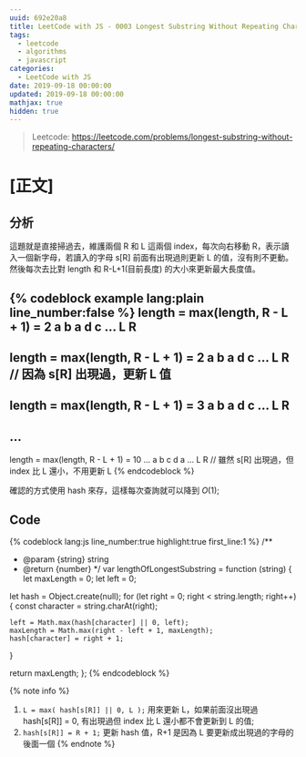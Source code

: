 ```yaml
---
uuid: 692e20a8
title: LeetCode with JS - 0003 Longest Substring Without Repeating Characters
tags:
  - leetcode
  - algorithms
  - javascript
categories:
  - LeetCode with JS
date: 2019-09-18 00:00:00
updated: 2019-09-18 00:00:00
mathjax: true
hidden: true
---
```


> Leetcode: https://leetcode.com/problems/longest-substring-without-repeating-characters/

<!--more-->

# [正文]

## 分析

這題就是直接掃過去，維護兩個 R 和 L 這兩個 index，每次向右移動 R，表示讀入一個新字母，若讀入的字母 s[R] 前面有出現過則更新 L 的值，沒有則不更動。然後每次去比對 length 和 R-L+1(目前長度) 的大小來更新最大長度值。

{% codeblock example lang:plain line_number:false %}
length = max(length, R - L + 1) = 2
a b a d c ...
L R
-------------------
length = max(length, R - L + 1) = 2
a b a d c ...
  L R                                 // 因為 s[R] 出現過，更新 L 值
-------------------
length = max(length, R - L + 1) = 3
a b a d c ...
  L   R
-------------------
...
-------------------
length = max(length, R - L + 1) = 10
... a b c d a ...
      L     R                         // 雖然 s[R] 出現過，但 index 比 L 還小，不用更新 L
{% endcodeblock %}

確認的方式使用 hash 來存，這樣每次查詢就可以降到 $O(1)$;

## Code

{% codeblock lang:js line_number:true highlight:true first_line:1 %}
/**
 * @param {string} string
 * @return {number}
 */
var lengthOfLongestSubstring = function (string) {
  let maxLength = 0;
  let left = 0;

  let hash = Object.create(null);
  for (let right = 0; right < string.length; right++) {
    const character = string.charAt(right);

    left = Math.max(hash[character] || 0, left);
    maxLength = Math.max(right - left + 1, maxLength);
    hash[character] = right + 1;
  }

  return maxLength;
};
{% endcodeblock %}

{% note info %}
1. `L = max( hash[s[R]] || 0, L );` 用來更新 L，如果前面沒出現過 hash[s[R]] = 0, 有出現過但 index 比 L 還小都不會更新到 L 的值;
2. `hash[s[R]] = R + 1;` 更新 hash 值，R+1 是因為 L 要更新成出現過的字母的後面一個
{% endnote %}

